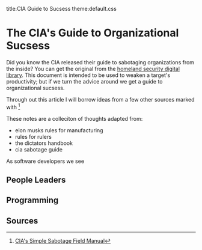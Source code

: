 title:CIA Guide to Sucsess
theme:default.css


# The CIA's Guide to Organizational Sucsess

Did you know the CIA released their guide to sabotaging organizations from the inside? You can get the original from the [homeland security digital library](https://www.hsdl.org/?abstract&did=750070). This document is intended to be used to weaken a target's productivity; but if we turn the advice around we get a guide to organizational sucsess.

Through out this article I will borrow ideas from a few other sources marked with [^1] 

These notes are a colleciton of thoughts adapted from:

 - elon musks rules for manufacturing
 - rules for rulers
 - the dictators handbook
 - cia sabotage guide

As software developers we see 



## People Leaders


## Programming

## Sources
[^1]: [CIA's Simple Sabotage Field Manual](https://www.hsdl.org/?abstract&did=750070)
[^2]: [Elon Musk's Process for Engineering](https://cleantechnica.com/2021/08/16/elon-musk-reveals-his-5-step-engineering-protocol/)